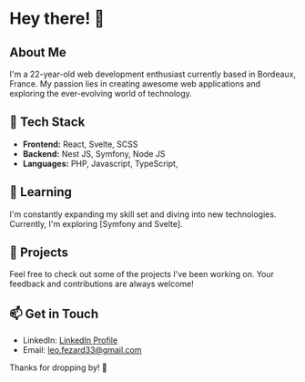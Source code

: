 # Hey there! 👋

## About Me
I'm a 22-year-old web development enthusiast currently based in Bordeaux, France. My passion lies in creating awesome web applications and exploring the ever-evolving world of technology.

## 🔧 Tech Stack
- **Frontend:** React, Svelte, SCSS
- **Backend:** Nest JS, Symfony, Node JS
- **Languages:** PHP, Javascript, TypeScript,

## 🌱 Learning
I'm constantly expanding my skill set and diving into new technologies. Currently, I'm exploring [Symfony and Svelte].

## 🚀 Projects
Feel free to check out some of the projects I've been working on. Your feedback and contributions are always welcome!

## 📫 Get in Touch
- LinkedIn: [LinkedIn Profile](#https://www.linkedin.com/in/l%C3%A9o-fezard-0b304b21a/)
- Email: leo.fezard33@gmail.com

Thanks for dropping by! 🚀
